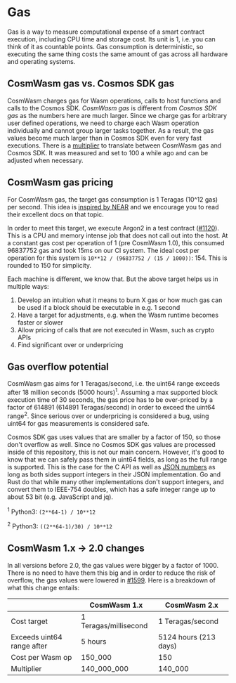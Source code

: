 # Gas

Gas is a way to measure computational expense of a smart contract execution,
including CPU time and storage cost. Its unit is 1, i.e. you can think of it as
countable points. Gas consumption is deterministic, so executing the same thing
costs the same amount of gas across all hardware and operating systems.

## CosmWasm gas vs. Cosmos SDK gas

CosmWasm charges gas for Wasm operations, calls to host functions and calls to
the Cosmos SDK. _CosmWasm gas_ is different from _Cosmos SDK gas_ as the numbers
here are much larger. Since we charge gas for arbitrary user defined operations,
we need to charge each Wasm operation individually and cannot group larger tasks
together. As a result, the gas values become much larger than in Cosmos SDK even
for very fast executions. There is a [multiplier][defaultgasmultiplier] to
translate between CosmWasm gas and Cosmos SDK. It was measured and set to 100 a
while ago and can be adjusted when necessary.

## CosmWasm gas pricing

For CosmWasm gas, the target gas consumption is 1 Teragas (10^12 gas) per
second. This idea is [inspired by NEAR][neargas] and we encourage you to read
their excellent docs on that topic.

In order to meet this target, we execute Argon2 in a test contract ([#1120]).
This is a CPU and memory intense job that does not call out into the host. At a
constant gas cost per operation of 1 (pre CosmWasm 1.0), this consumed 96837752
gas and took 15ms on our CI system. The ideal cost per operation for this system
is `10**12 / (96837752 / (15 / 1000))`: 154. This is rounded to 150 for
simplicity.

Each machine is different, we know that. But the above target helps us in
multiple ways:

1. Develop an intuition what it means to burn X gas or how much gas can be used
   if a block should be executable in e.g. 1 second
2. Have a target for adjustments, e.g. when the Wasm runtime becomes faster or
   slower
3. Allow pricing of calls that are not executed in Wasm, such as crypto APIs
4. Find significant over or underpricing

[defaultgasmultiplier]:
  https://github.com/CosmWasm/wasmd/blob/v0.19.0/x/wasm/keeper/gas_register.go#L18
[neargas]: https://docs.near.org/docs/concepts/gas
[#1120]: https://github.com/CosmWasm/cosmwasm/pull/1120

## Gas overflow potential

CosmWasm gas aims for 1 Teragas/second, i.e. the uint64 range exceeds after 18
million seconds (5000 hours)<sup>1</sup>. Assuming a max supported block
execution time of 30 seconds, the gas price has to be over-priced by a factor of
614891 (614891 Teragas/second) in order to exceed the uint64 range<sup>2</sup>.
Since serious over or underpricing is considered a bug, using uint64 for gas
measurements is considered safe.

Cosmos SDK gas uses values that are smaller by a factor of 150, so those don't
overflow as well. Since no Cosmos SDK gas values are processed inside of this
repository, this is not our main concern. However, it's good to know that we can
safely pass them in uint64 fields, as long as the full range is supported. This
is the case for the C API as well as [JSON numbers](https://www.json.org/) as
long as both sides support integers in their JSON implementation. Go and Rust do
that while many other implementations don't support integers, and convert them
to IEEE-754 doubles, which has a safe integer range up to about 53 bit (e.g.
JavaScript and jq).

<sup>1</sup> Python3: `(2**64-1) / 10**12`

<sup>2</sup> Python3: `((2**64-1)/30) / 10**12`

## CosmWasm 1.x -> 2.0 changes

In all versions before 2.0, the gas values were bigger by a factor of 1000.
There is no need to have them this big and in order to reduce the risk of
overflow, the gas values were lowered in [#1599]. Here is a breakdown of what
this change entails:

|                            | CosmWasm 1.x          | CosmWasm 2.x          |
| -------------------------- | --------------------- | --------------------- |
| Cost target                | 1 Teragas/millisecond | 1 Teragas/second      |
| Exceeds uint64 range after | 5 hours               | 5124 hours (213 days) |
| Cost per Wasm op           | 150_000               | 150                   |
| Multiplier                 | 140_000_000           | 140_000               |

[#1599]: https://github.com/CosmWasm/cosmwasm/pull/1599
